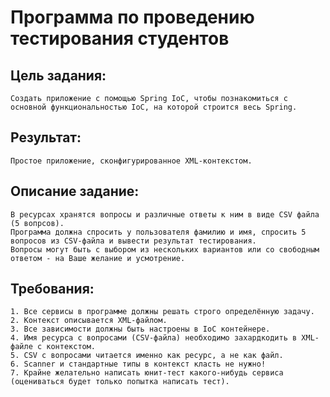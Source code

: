 Программа по проведению тестирования студентов
=======

## Цель задания: 

    Создать приложение с помощью Spring IoC, чтобы познакомиться с основной функциональностью IoC, на которой строится весь Spring.

## Результат: 

    Простое приложение, сконфигурированное XML-контекстом.

## Описание задание:

    В ресурсах хранятся вопросы и различные ответы к ним в виде CSV файла (5 вопрсов).
    Программа должна спросить у пользователя фамилию и имя, спросить 5 вопросов из CSV-файла и вывести результат тестирования.
    Вопросы могут быть с выбором из нескольких вариантов или со свободным ответом - на Ваше желание и усмотрение.

## Требования:

    1. Все сервисы в программе должны решать строго определённую задачу.
    2. Контекст описывается XML-файлом.
    3. Все зависимости должны быть настроены в IoC контейнере.
    4. Имя ресурса с вопросами (CSV-файла) необходимо захардкодить в XML-файле с контекстом.
    5. CSV с вопросами читается именно как ресурс, а не как файл.
    6. Scanner и стандартные типы в контекст класть не нужно!
    7. Крайне желательно написать юнит-тест какого-нибудь сервиса (оцениваться будет только попытка написать тест).